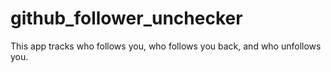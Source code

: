 # github_follower_unchecker
 This app tracks who follows you, who follows you back, and who unfollows you.
